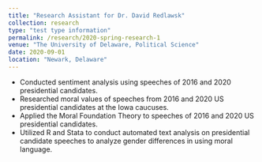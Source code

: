 ```yaml
---
title: "Research Assistant for Dr. David Redlawsk"
collection: research
type: "test type information"
permalink: /research/2020-spring-research-1
venue: "The University of Delaware, Political Science"
date: 2020-09-01
location: "Newark, Delaware"
---
```


- Conducted sentiment analysis using speeches of 2016 and 2020 presidential candidates.
- Researched moral values of speeches from 2016 and 2020 US presidential candidates at the Iowa caucuses.
- Applied the Moral Foundation Theory to speeches of 2016 and 2020 US presidential candidates.
- Utilized R and Stata to conduct automated text analysis on presidential candidate speeches to analyze gender differences in using moral language.

